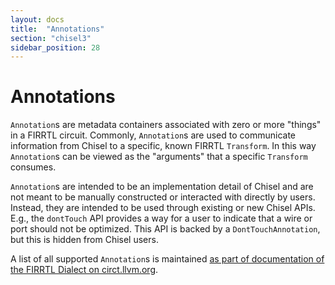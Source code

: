 ```yaml
---
layout: docs
title:  "Annotations"
section: "chisel3"
sidebar_position: 28
---
```


# Annotations

`Annotation`s are metadata containers associated with zero or more "things" in a FIRRTL circuit.
Commonly, `Annotation`s are used to communicate information from Chisel to a specific, known FIRRTL `Transform`.
In this way `Annotation`s can be viewed as the "arguments" that a specific `Transform` consumes.

`Annotation`s are intended to be an implementation detail of Chisel and are not
meant to be manually constructed or interacted with directly by users.  Instead,
they are intended to be used through existing or new Chisel APIs.  E.g., the
`dontTouch` API provides a way for a user to indicate that a wire or port should
not be optimized.  This API is backed by a `DontTouchAnnotation`, but this is
hidden from Chisel users.

A list of all supported `Annotation`s is maintained [as part of documentation of
the FIRRTL Dialect on
circt.llvm.org](https://circt.llvm.org/docs/Dialects/FIRRTL/FIRRTLAnnotations/).
